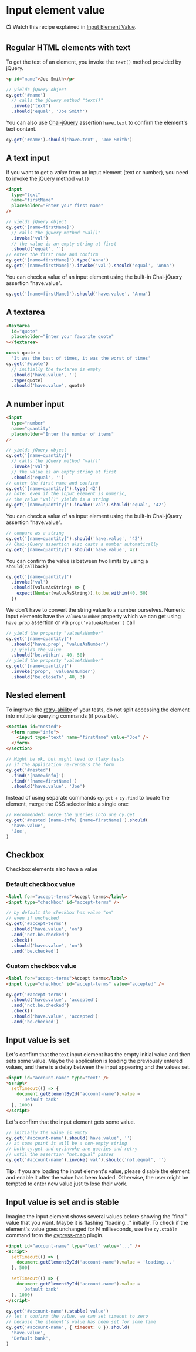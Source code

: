 # Input element value

📺 Watch this recipe explained in [Input Element Value](https://youtu.be/1gmudzqQWFg).

## Regular HTML elements with text

To get the text of an element, you invoke the `text()` method provided by jQuery.

<!-- fiddle Element text -->

```html
<p id="name">Joe Smith</p>
```

```js
// yields jQuery object
cy.get('#name')
  // calls the jQuery method "text()"
  .invoke('text')
  .should('equal', 'Joe Smith')
```

You can also use [Chai-jQuery](https://www.chaijs.com/plugins/chai-jquery/) assertion `have.text` to confirm the element's text content.

```js
cy.get('#name').should('have.text', 'Joe Smith')
```

<!-- fiddle-end -->

## A text input

If you want to get a _value_ from an input element (text or number), you need to invoke the jQuery method `val()`

<!-- fiddle A text input element value -->

```html
<input
  type="text"
  name="firstName"
  placeholder="Enter your first name"
/>
```

```js
// yields jQuery object
cy.get('[name=firstName]')
  // calls the jQuery method "val()"
  .invoke('val')
  // the value is an empty string at first
  .should('equal', '')
// enter the first name and confirm
cy.get('[name=firstName]').type('Anna')
cy.get('[name=firstName]').invoke('val').should('equal', 'Anna')
```

You can check a value of an input element using the built-in Chai-jQuery assertion "have.value".

```js
cy.get('[name=firstName]').should('have.value', 'Anna')
```

<!-- fiddle-end -->

## A textarea

<!-- fiddle Checking textarea value -->

```html
<textarea
  id="quote"
  placeholder="Enter your favorite quote"
></textarea>
```

```js
const quote =
  'It was the best of times, it was the worst of times'
cy.get('#quote')
  // initially the textarea is empty
  .should('have.value', '')
  .type(quote)
  .should('have.value', quote)
```

<!-- fiddle-end -->

## A number input

<!-- fiddle A number input element value -->

```html
<input
  type="number"
  name="quantity"
  placeholder="Enter the number of items"
/>
```

```js
// yields jQuery object
cy.get('[name=quantity]')
  // calls the jQuery method "val()"
  .invoke('val')
  // the value is an empty string at first
  .should('equal', '')
// enter the first name and confirm
cy.get('[name=quantity]').type('42')
// note: even if the input element is numeric,
// the value "val()" yields is a string
cy.get('[name=quantity]').invoke('val').should('equal', '42')
```

You can check a value of an input element using the built-in Chai-jQuery assertion "have.value".

```js
// compare as a string
cy.get('[name=quantity]').should('have.value', '42')
// Chai-jQuery assertion also casts a number automatically
cy.get('[name=quantity]').should('have.value', 42)
```

You can confirm the value is between two limits by using a `should(callback)`

```js
cy.get('[name=quantity]')
  .invoke('val')
  .should((valueAsString) => {
    expect(Number(valueAsString)).to.be.within(40, 50)
  })
```

We don't have to convert the string value to a number ourselves. Numeric input elements have the `valueAsNumber` property which we can get using `have.prop` assertion or via `prop('valueAsNumber')` call

```js
// yield the property "valueAsNumber"
cy.get('[name=quantity]')
  .should('have.prop', 'valueAsNumber')
  // yields the value
  .should('be.within', 40, 50)
// yield the property "valueAsNumber"
cy.get('[name=quantity]')
  .invoke('prop', 'valueAsNumber')
  .should('be.closeTo', 40, 3)
```

<!-- fiddle-end -->

## Nested element

To improve the [retry-ability](https://on.cypress.io/retry-ability) of your tests, do not split accessing the element into multiple querying commands (if possible).

<!-- fiddle Nested element -->

```html
<section id="nested">
  <form name="info">
    <input type="text" name="firstName" value="Joe" />
  </form>
</section>
```

```js
// Might be ok, but might lead to flaky tests
// if the application re-renders the form
cy.get('#nested')
  .find('[name=info]')
  .find('[name=firstName]')
  .should('have.value', 'Joe')
```

Instead of using separate commands `cy.get` + `cy.find` to locate the element, merge the CSS selector into a single one:

```js
// Recommended: merge the queries into one cy.get
cy.get('#nested [name=info] [name=firstName]').should(
  'have.value',
  'Joe',
)
```

<!-- fiddle-end -->

## Checkbox

Checkbox elements also have a value

### Default checkbox value

<!-- fiddle Default checkbox value -->

```html
<label for="accept-terms">Accept terms</label>
<input type="checkbox" id="accept-terms" />
```

```js
// by default the checkbox has value "on"
// even if unchecked
cy.get('#accept-terms')
  .should('have.value', 'on')
  .and('not.be.checked')
  .check()
  .should('have.value', 'on')
  .and('be.checked')
```

<!-- fiddle-end -->

### Custom checkbox value

<!-- fiddle Custom checkbox value -->

```html
<label for="accept-terms">Accept terms</label>
<input type="checkbox" id="accept-terms" value="accepted" />
```

```js
cy.get('#accept-terms')
  .should('have.value', 'accepted')
  .and('not.be.checked')
  .check()
  .should('have.value', 'accepted')
  .and('be.checked')
```

<!-- fiddle-end -->

## Input value is set

Let's confirm that the text input element has the empty initial value and then sets some value. Maybe the application is loading the previously entered values, and there is a delay between the input appearing and the values set.

<!-- fiddle Input value is set after a delay -->

```html hide
<input id="account-name" type="text" />
<script>
  setTimeout(() => {
    document.getElementById('account-name').value =
      'Default bank'
  }, 1000)
</script>
```

Let's confirm that the input element gets some value.

```js
// initially the value is empty
cy.get('#account-name').should('have.value', '')
// at some point it will be a non-empty string
// both cy.get and cy.invoke are queries and retry
// until the assertion "not.equal" passes
cy.get('#account-name').invoke('val').should('not.equal', '')
```

**Tip:** if you are loading the input element's value, please disable the element and enable it after the value has been loaded. Otherwise, the user might be tempted to enter new value just to lose their work.

<!-- fiddle-end -->

## Input value is set and is stable

Imagine the input element shows several values before showing the "final" value that you want. Maybe it is flashing "loading..." initially. To check if the element's value goes unchanged for N milliseconds, use the `cy.stable` command from the [cypress-map](https://github.com/bahmutov/cypress-map) plugin.

<!-- fiddle Input value is set and is stable -->

```html hide
<input id="account-name" type="text" value="..." />
<script>
  setTimeout(() => {
    document.getElementById('account-name').value = 'loading...'
  }, 500)

  setTimeout(() => {
    document.getElementById('account-name').value =
      'Default bank'
  }, 1000)
</script>
```

```js
cy.get('#account-name').stable('value')
// let's confirm the value, we can set timeout to zero
// because the element's value has been set for some time
cy.get('#account-name', { timeout: 0 }).should(
  'have.value',
  'Default bank',
)
```

<!-- fiddle-end -->

